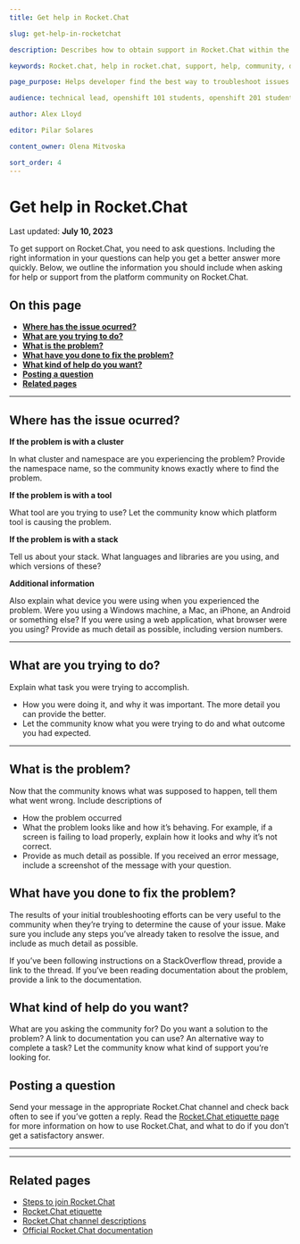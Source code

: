```yaml
---
title: Get help in Rocket.Chat 

slug: get-help-in-rocketchat

description: Describes how to obtain support in Rocket.Chat within the B.C. Government Rocket.Chat community and the different types of troubleshooting.

keywords: Rocket.chat, help in rocket.chat, support, help, community, developers, help, cluster issue, tool issue, stack issue, problem solving, 

page_purpose: Helps developer find the best way to troubleshoot issues with clusters,  tools, or stacks

audience: technical lead, openshift 101 students, openshift 201 students,  developers

author: Alex Lloyd

editor: Pilar Solares

content_owner: Olena Mitvoska

sort_order: 4
---
```


# Get help in Rocket.Chat
Last updated: **July 10, 2023**

To get support on Rocket.Chat, you need to ask questions. Including the right information in your questions can help you get a better answer more quickly. 
Below, we outline the information you should include when asking for help or support from the platform community on Rocket.Chat.

## On this page
* [**Where has the issue ocurred?**](#where-has-the-issue-ocurred)
* [**What are you trying to do?**](#what-are-you-trying-to-do)
* [**What is the problem?**](#what-is-the-problem)
* [**What have you done to fix the problem?**](#what-have-you-done-to-fix-the-problem)
* [**What kind of help do you want?**](#what-kind-of-help-do-you-want)
* [**Posting a question**](#posting-a-question)
* [**Related pages**](#related-pages)
<!-- ### End of "On this page" -->

---
## Where has the issue ocurred?

**If the problem is with a cluster**

In what cluster and namespace are you experiencing the problem? Provide the namespace name, so the community knows exactly where to find the problem.

**If the problem is with a tool**

What tool are you trying to use? Let the community know which platform tool is causing the problem.

**If the problem is with a stack**

Tell us about your stack. What languages and libraries are you using, and which versions of these?

**Additional information**

Also explain what device you were using when you experienced the problem. Were you using a Windows machine, a Mac, an iPhone, an Android or something else? If you were using a web application, what browser were you using? Provide as much detail as possible, including version numbers.

---
## What are you trying to do?

 Explain what task you were trying to accomplish.
 
-  How you were doing it, and why it was important. The more detail you can provide the better. 
- Let the community know what you were trying to do and what outcome you had expected.

---
## What is the problem?

Now that the community knows what was supposed to happen, tell them what went wrong. Include descriptions of

- How the problem occurred
- What the problem looks like and how it’s behaving. For example, if a screen is failing to load properly, explain how it looks and why it’s not correct. 
- Provide as much detail as possible. If you received an error message, include a screenshot of the message with your question. 

##  What have you done to fix the problem?

The results of your initial troubleshooting efforts can be very useful to the community when they’re trying to determine the cause of your issue. Make sure you include any steps you’ve already taken to resolve the issue, and include as much detail as possible. 

If you’ve been following instructions on a StackOverflow thread, provide a link to the thread. If you’ve been reading documentation about the problem, provide a link to the documentation. 

## What kind of help do you want?
What are you asking the community for? Do you want a solution to the problem? A link to documentation you can use? An alternative way to complete a task? Let the community know what kind of support you’re looking for.

## Posting a question
Send your message in the appropriate Rocket.Chat channel and check back often to see if you’ve gotten a reply. Read the [Rocket.Chat etiquette page](rocketchat-etiquette.md) for more information on how to use Rocket.Chat, and what to do if you don’t get a satisfactory answer.


---
---
## Related pages

- [Steps to join Rocket.Chat](steps-to-join-rocketchat.md)
- [Rocket.Chat etiquette](rocketchat-etiquette.md)
- [Rocket.Chat channel descriptions](rocketchat-channel-descriptions.md)
- [Official Rocket.Chat documentation](https://docs.rocket.chat/)